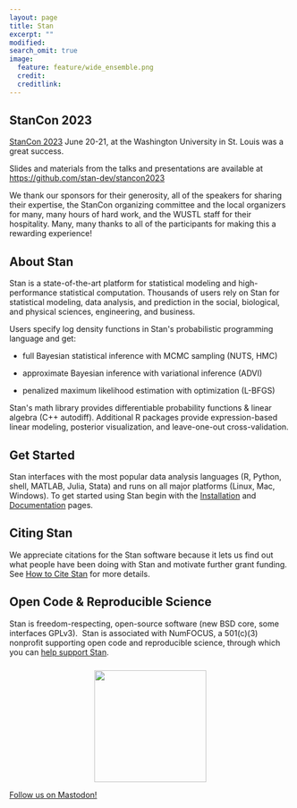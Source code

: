 ```yaml
---
layout: page
title: Stan
excerpt: ""
modified:
search_omit: true
image:
  feature: feature/wide_ensemble.png
  credit:
  creditlink:
---
```


## StanCon 2023

[StanCon 2023](/events/stancon2023/) June 20-21, at the Washington University in St. Louis was a great success.

Slides and materials from the talks and presentations are available at https://github.com/stan-dev/stancon2023

We thank our sponsors for their generosity, all of the speakers for sharing their expertise,
the StanCon organizing committee and the local organizers for many, many hours of hard work,
and the WUSTL staff for their hospitality.
Many, many thanks to all of the participants for making this a rewarding experience!


## About Stan
Stan is a state-of-the-art platform for statistical modeling
and high-performance statistical computation.  Thousands of users rely
on Stan for statistical modeling, data analysis, and prediction in
the social, biological, and physical sciences, engineering, and
business.

Users specify log density functions in Stan's probabilistic
programming language and get:

* full Bayesian statistical inference with MCMC sampling <span
class="note">(NUTS, HMC)</span>

* approximate Bayesian inference with variational inference <span
class="note">(ADVI)</span>

* penalized maximum likelihood estimation with optimization <span
class="note">(L-BFGS)</span>

Stan's math library provides differentiable probability functions
&amp; linear algebra <span class="note">(C++ autodiff)</span>.
Additional R packages provide expression-based linear modeling,
posterior visualization, and leave-one-out cross-validation.

## Get Started

Stan interfaces with the most popular data analysis languages <span
class="note">(R, Python, shell, MATLAB, Julia, Stata)</span> and runs
on all major platforms <span class="note">(Linux, Mac,
Windows)</span>. To get started using Stan begin with the 
[Installation](/users/interfaces) and [Documentation](/users/documentation/) pages.

## Citing Stan

We appreciate citations for the Stan software because it lets us find out what 
people have been doing with Stan and motivate further grant funding. See 
[How to Cite Stan](/users/citations/) for more details.

## Open Code &amp; Reproducible Science

Stan is freedom-respecting, open-source software <span
class="note">(new BSD core, some interfaces GPLv3)</span>.&nbsp; Stan
is associated with NumFOCUS, a 501(c)(3) nonprofit supporting open code
and reproducible science, through which you can [help support
Stan](/support/).

<center style="padding: 0.75em 0 0 0">
<a href="http://numfocus.org"><img width="200" src="images/numfocus.png" /></a>
</center>


<a rel="me" href="https://bayes.club/@mcmc_stan">Follow us on Mastodon!</a>

